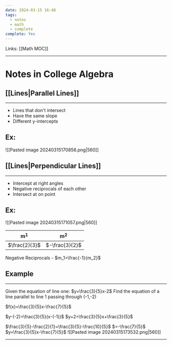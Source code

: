 ```yaml
---
date: 2024-03-15 16:48
tags:
  - notes
  - math
  - complete
complete: Yes
---
```

Links: [[Math MOC]]

---
# Notes in College Algebra

## [[Lines|Parallel Lines]]
---
- Lines that don't intersect
- Have the same slope
- Different y-intercepts

## Ex:
![[Pasted image 20240315170856.png|560]]

## [[Lines|Perpendicular Lines]]
---
- Intercept at right angles
- Negative reciprocals of each other
- Intersect at on point

## Ex:
![[Pasted image 20240315171057.png|560]]

|     m$^1$     |     m$^2$      |
| :-----------: | :------------: |
| $\frac{2}{3}$ | $-\frac{3}{2}$ |
Negative Reciprocals - $m_1=\frac{-1}{m_2}$

## Example
---
Given the equation of line one: $y=\frac{3}{5}x-2$
Find the equation of a line parallel to line 1 passing through (-1,-2)

$f(x)=\frac{3}{5}x-\frac{7}{5}$

$y-(-2)=\frac{3}{5}(x-(-1))$
$y+2=\frac{3}{5}x+\frac{3}{5}$

$\frac{3}{5}-\frac{2}{1}=\frac{3}{5}-\frac{10}{5}$
       $=-\frac{7}{5}$
$y=\frac{3}{5}x-\frac{7}{5}$
![[Pasted image 20240315173532.png|560]]

---
